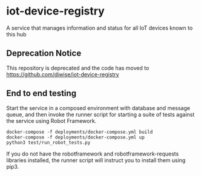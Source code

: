 # iot-device-registry
A service that manages information and status for all IoT devices known to this hub

## Deprecation Notice

This repository is deprecated and the code has moved to https://github.com/diwise/iot-device-registry

## End to end testing

Start the service in a composed environment with database and message queue, and then invoke the runner script for starting a suite of tests against the service using Robot Framework.

```
docker-compose -f deployments/docker-compose.yml build
docker-compose -f deployments/docker-compose.yml up
python3 test/run_robot_tests.py
```

If you do not have the robotframework and robotframework-requests libraries installed, the runner script will instruct you to install them using pip3.
